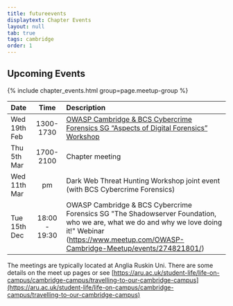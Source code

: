 ```yaml
---
title: futureevents
displaytext: Chapter Events
layout: null
tab: true
tags: cambridge
order: 1
---
```


## Upcoming Events

{% include chapter_events.html group=page.meetup-group %}

| Date | Time | Description |
| :------ | :----------: | :------------- |
| Wed 19th Feb | 1300- 1730 | [OWASP Cambridge & BCS Cybercrime Forensics SG “Aspects of Digital Forensics” Workshop](https://www.meetup.com/OWASP-Cambridge-Meetup/events/268594250/) |
| Thu 5th Mar | 1700- 2100 | Chapter meeting |
| Wed 11th Mar | pm | Dark Web Threat Hunting Workshop joint event (with BCS Cybercrime Forensics) |
| Tue 15th Dec | 18:00 - 19:30 | OWASP Cambridge & BCS Cybercrime Forensics SG "The Shadowserver Foundation, who we are, what we do and why we love doing it!" Webinar (https://www.meetup.com/OWASP-Cambridge-Meetup/events/274821801/) |


The meetings are typically located at Anglia Ruskin Uni. There are some details on the meet up pages or see
[https://aru.ac.uk/student-life/life-on-campus/cambridge-campus/travelling-to-our-cambridge-campus](https://aru.ac.uk/student-life/life-on-campus/cambridge-campus/travelling-to-our-cambridge-campus)

